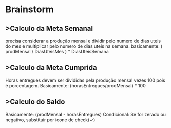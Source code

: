 # Brainstorm

## >Calculo da Meta Semanal
precisa considerar a produção mensal e dividir pelo numero de dias uteis do mes e multiplicar pelo numero de dias uteis na semana. basicamente:
( prodMensal / DiasUteisMes ) * DiasUteisSemana
## >Calculo da Meta Cumprida
Horas entregues devem ser divididas pela produção mensal vezes 100 pois é porcentagem. Basicamente:
(horasEntregues/prodMensal) * 100
## >Calculo do Saldo
Basicamente:
(prodMensal - horasEntregues)
Condicional: Se for zerado ou negativo, substituir por icone de check(✓)
